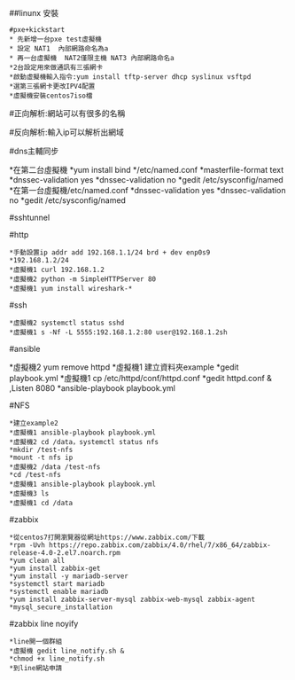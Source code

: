 ##linunx 安裝 

    #pxe+kickstart 
    * 先新增一台pxe test虛擬機
    * 設定 NAT1  內部網路命名為a
    * 再一台虛擬機  NAT2僅限主機 NAT3 內部網路命名a
    *2台設定用來做通訊有三張網卡
    *啟動虛擬機輸入指令:yum install tftp-server dhcp syslinux vsftpd
    *選第三張網卡更改IPV4配置
    *虛擬機安裝centos7iso檔


#正向解析:網站可以有很多的名稱

#反向解析:輸入ip可以解析出網域

#dns主輔同步
   
   *在第二台虛擬機
    *yum install bind
    */etc/named.conf
    *masterfile-format text
    *dnssec-validation yes
    *dnssec-validation no
    *gedit /etc/sysconfig/named
    *在第一台虛擬機/etc/named.conf
    *dnssec-validation yes
    *dnssec-validation no
    *gedit /etc/sysconfig/named


#sshtunnel

#http
    
    *手動設置ip addr add 192.168.1.1/24 brd + dev enp0s9
    *192.168.1.2/24
    *虛擬機1 curl 192.168.1.2
    *虛擬機2 python -m SimpleHTTPServer 80
    *虛擬機1 yum install wireshark-*

#ssh
    
    *虛擬機2 systemctl status sshd
    *虛擬機1 s -Nf -L 5555:192.168.1.2:80 user@192.168.1.2sh

#ansible
   
   *虛擬機2 yum remove httpd
    *虛擬機1 建立資料夾example
    *gedit playbook.yml
    *虛擬機1 cp /etc/httpd/conf/httpd.conf 
    *gedit httpd.conf & ,Listen 8080
    *ansible-playbook playbook.yml

#NFS
    
    *建立example2
    *虛擬機1 ansible-playbook playbook.yml
    *虛擬機2 cd /data，systemctl status nfs
    *mkdir /test-nfs
    *mount -t nfs ip
    *虛擬機2 /data /test-nfs
    *cd /test-nfs
    *虛擬機1 ansible-playbook playbook.yml
    *虛擬機3 ls
    *虛擬機1 cd /data

#zabbix
    
    *從centos7打開瀏覽器從網址https://www.zabbix.com/下載
    *rpm -Uvh https://repo.zabbix.com/zabbix/4.0/rhel/7/x86_64/zabbix-release-4.0-2.el7.noarch.rpm
    *yum clean all
    *yum install zabbix-get
    *yum install -y mariadb-server
    *systemctl start mariadb
    *systemctl enable mariadb
    *yum install zabbix-server-mysql zabbix-web-mysql zabbix-agent
    *mysql_secure_installation

#zabbix line noyify
    
    *line開一個群組
    *虛擬機 gedit line_notify.sh &
    *chmod +x line_notify.sh
    *到line網站申請








